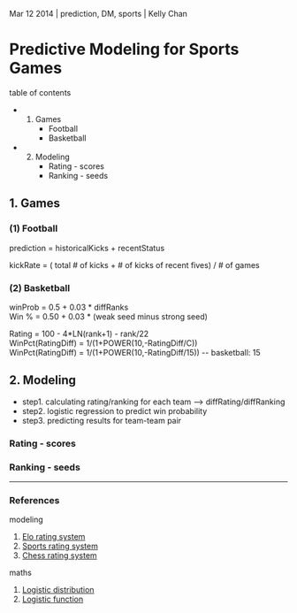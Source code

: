 Mar 12 2014 | prediction, DM, sports | Kelly Chan
# Predictive Modeling for Sports Games

table of contents
- 1. Games
     - Football
     - Basketball
- 2. Modeling
     - Rating - scores
     - Ranking - seeds

## 1. Games

### (1) Football

prediction = historicalKicks + recentStatus

kickRate = ( total # of kicks + # of kicks of recent fives) / # of games

### (2) Basketball

winProb = 0.5 + 0.03 * diffRanks  
Win % = 0.50 + 0.03 * (weak seed minus strong seed) 

Rating = 100 - 4*LN(rank+1) - rank/22  
WinPct(RatingDiff) = 1/(1+POWER(10,-RatingDiff/C))  
WinPct(RatingDiff) = 1/(1+POWER(10,-RatingDiff/15))  -- basketball: 15


## 2. Modeling

- step1. calculating rating/ranking for each team  --> diffRating/diffRanking
- step2. logistic regression to predict win probability
- step3. predicting results for team-team pair

### Rating - scores
### Ranking - seeds

---
### References
modeling  
1. [Elo rating system](http://en.wikipedia.org/wiki/Elo_rating_system)  
2. [Sports rating system](http://en.wikipedia.org/wiki/Sports_rating_system)  
3. [Chess rating system](http://en.wikipedia.org/wiki/Chess_rating_system)

maths  
1. [Logistic distribution](http://en.wikipedia.org/wiki/Logistic_distribution)  
2. [Logistic function](http://en.wikipedia.org/wiki/Logistic_curve)
